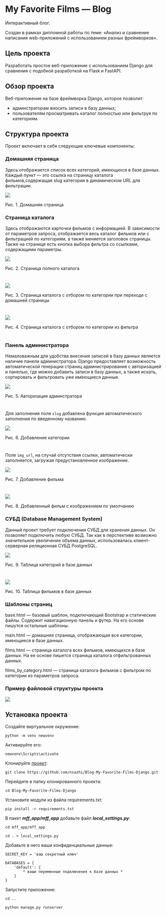 # My Favorite Films — Blog
Интерактивный блог.

Создан в рамках дипломной работы по теме: «Анализ и сравнение написания web-приложений с использованием разных фреймворков».

## Цель проекта
Разработать простое веб-приложение с использованием Django для сравнения с подобной разработкой на Flask и FastAPI.

## Обзор проекта
Веб-приложение на базе фреймворка Django, которое позволит:
* админстраторам вносить записи в базу данных;
* пользователям просматривать каталог полностью или фильтруя по категориям.

## Структура проекта
Проект включает в себя следующие ключевые компоненты:

### Домашняя страница
Здесь отображается список всех категорий, имеющихся в базе данных. Каждый пункт — это ссылка на страницу каталога фильмов,содержащая slug категории в динамическом URL для фильтрации.

<img src="https://github.com/nsazhi/My-Favorite-Films-Blog/blob/master/screenshorts/main_page.jpg">

Рис. 1. Домашняя страница

### Страница каталога
Здесь отображаются карточки фильмов с информацией. В зависимости от параметров запроса, отображается весь каталог фильмов или с фильтрацией по категориям, а также меняется заголовок страницы.
Также на странице есть кнопка выбора фильтра со ссылками, содержащими параметры.

<img src="https://github.com/nsazhi/My-Favorite-Films-Blog/blob/master/screenshorts/catalog1.jpg">

Рис. 2. Страница полного каталога

#

<img src="https://github.com/nsazhi/My-Favorite-Films-Blog/blob/master/screenshorts/catalog2.jpg">

Рис. 3. Страница каталога с отбором по категории при переходе с домашней страницы

#

<img src="https://github.com/nsazhi/My-Favorite-Films-Blog/blob/master/screenshorts/catalog3.jpg">

Рис. 4. Страница каталога с отбором по категории из фильтра

#

### Панель администратора
Немаловажным для удобства внесения записей в базу данных является наличие панели администратора. Django предоставляет возможность автоматической генерации страниц администрирования с авторизацией и панелью, где можно добавить записи в базу данных, а также искать, сортировать и фильтровать уже имеющиеся данные.

<img src="https://github.com/nsazhi/My-Favorite-Films-Blog/blob/master/screenshorts/adm_log_dj.jpg">

Рис. 5. Авторизация админстратора

#

Для заполнения поля `slug` добавлена функция автоматического заполнения по введенному названию. 

<img src="https://github.com/nsazhi/My-Favorite-Films-Blog/blob/master/screenshorts/adm_categ_dj.jpg">

Рис. 6. Добавление категории

#

Поле `img_url`, на случай отсутствия ссылки, автоматически заполняется, загружая предустановленное изображение.

<img src="https://github.com/nsazhi/My-Favorite-Films-Blog/blob/master/screenshorts/adm_film_dj.jpg">

Рис. 7. Добавление фильма

#

<img src="https://github.com/nsazhi/My-Favorite-Films-Blog/blob/master/screenshorts/catalog4.jpg">

Рис. 8. Добавленный фильм с изображением по умолчанию

### СУБД (Database Management System)

Данный проект требует подключения СУБД для хранения данных. Он позволяет подключить любую СУБД. Так как в перспективе возможно значительное увеличение объема данных, использовалась клиент-серверная реляционная СУБД PostgreSQL.

<img src="https://github.com/nsazhi/My-Favorite-Films-Blog/blob/master/screenshorts/dms_cat_dj.jpg">

Рис. 9. Таблица категорий в базе данных

#

<img src="https://github.com/nsazhi/My-Favorite-Films-Blog/blob/master/screenshorts/dms_fil_dj.jpg">

Рис. 10. Таблица фильмов в базе данных

### Шаблоны страниц
base.html — базовый шаблон, подключающий Bootstrap и статические файлы. Содержит навигационную панель и футер. На его основе пишутся остальные шаблоны.

main.html — домашняя страница, отображающая все категории, имеющиеся в базе данных.

films.html — страница каталога всех фильмов, имеющихся в базе данных. На ее основе пишется страница каталога отфильтрованных данных.

films_by_category.html — страница каталога фильмов с фильтром по категории из параметров запроса.

### Пример файловой структуры проекта

<img src="https://github.com/nsazhi/thesis_django_app/blob/master/screenshorts/struc_dj.jpg">

## Установка проекта
Создайте виртуальное окружение:

`python -m venv newvenv`

Активируйте его:

`newvenv\Scripts\activate`

Клонируйте [проект](https://github.com/nsazhi/Blog-My-Favorite-Films-Django/tree/master):

`git clone https://github.com/nsazhi/Blog-My-Favorite-Films-Django.git` 

Перейдите в папку клонированного проекта:

`cd Blog-My-Favorite-Films-Django`

Установите модули из файла requirements.txt:

`pip install -r requirements.txt`

В пакет ***mff_app/mff_app*** добавьте файл ***local_settings.py***:

```
cd mff_app/mff_app

cd . > local_settings.py
```

Добавьте в него ваши конфиденциальные данные:

```
SECRET_KEY = 'ваш секретный ключ'

DATABASES = {
    'default': {
        * ваши переменные подключения к базе данных * 
    }
}
```

Запустите приложение:

```
cd ..

python manage.py runserver
```
